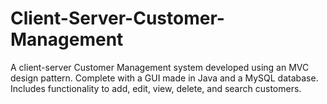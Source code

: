 # Client-Server-Customer-Management

A client-server Customer Management system developed using an MVC design pattern. Complete with a GUI made in Java and a MySQL database. 
Includes functionality to add, edit, view, delete, and search customers. 
